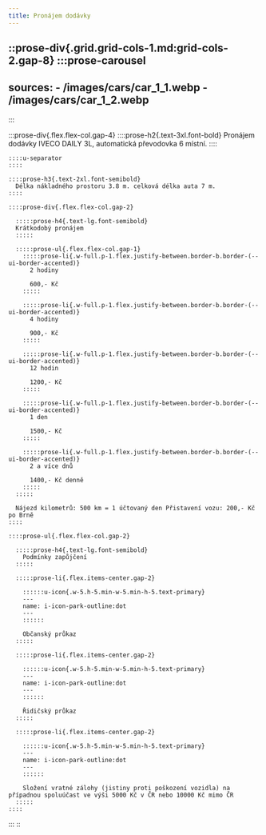 ```yaml
---
title: Pronájem dodávky
---
```


::prose-div{.grid.grid-cols-1.md:grid-cols-2.gap-8}
  :::prose-carousel
  ---
  sources:
    - /images/cars/car_1_1.webp
    - /images/cars/car_1_2.webp
  ---
  :::

  :::prose-div{.flex.flex-col.gap-4}
    ::::prose-h2{.text-3xl.font-bold}
    Pronájem dodávky IVECO DAILY 3L, automatická převodovka 6 místní.
    ::::

    ::::u-separator
    ::::
  
    ::::prose-h3{.text-2xl.font-semibold}
      Délka nákladného prostoru 3.8 m. celková délka auta 7 m.
    ::::

    ::::prose-div{.flex.flex-col.gap-2}

      :::::prose-h4{.text-lg.font-semibold}
      Krátkodobý pronájem
      :::::

      :::::prose-ul{.flex.flex-col.gap-1}
        :::::prose-li{.w-full.p-1.flex.justify-between.border-b.border-(--ui-border-accented)}
          2 hodiny

          600,- Kč
        :::::

        :::::prose-li{.w-full.p-1.flex.justify-between.border-b.border-(--ui-border-accented)}
          4 hodiny

          900,- Kč
        :::::

        :::::prose-li{.w-full.p-1.flex.justify-between.border-b.border-(--ui-border-accented)}
          12 hodin

          1200,- Kč
        :::::

        :::::prose-li{.w-full.p-1.flex.justify-between.border-b.border-(--ui-border-accented)}
          1 den

          1500,- Kč
        :::::

        :::::prose-li{.w-full.p-1.flex.justify-between.border-b.border-(--ui-border-accented)}
          2 a více dnů

          1400,- Kč denně
        :::::
      :::::

      Nájezd kilometrů: 500 km = 1 účtovaný den Přistavení vozu: 200,- Kč po Brně
    ::::
  
    ::::prose-ul{.flex.flex-col.gap-2}

      :::::prose-h4{.text-lg.font-semibold}
        Podmínky zapůjčení
      :::::

      :::::prose-li{.flex.items-center.gap-2}

        ::::::u-icon{.w-5.h-5.min-w-5.min-h-5.text-primary}
        ---
        name: i-icon-park-outline:dot
        ---
        ::::::

        Občanský průkaz
      :::::

      :::::prose-li{.flex.items-center.gap-2}

        ::::::u-icon{.w-5.h-5.min-w-5.min-h-5.text-primary}
        ---
        name: i-icon-park-outline:dot
        ---
        ::::::

        Řidičský průkaz
      :::::

      :::::prose-li{.flex.items-center.gap-2}

        ::::::u-icon{.w-5.h-5.min-w-5.min-h-5.text-primary}
        ---
        name: i-icon-park-outline:dot
        ---
        ::::::

        Složení vratné zálohy (jistiny proti poškození vozidla) na případnou spoluúčast ve výši 5000 Kč v ČR nebo 10000 Kč mimo ČR
      :::::
    ::::
  :::
::
